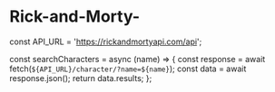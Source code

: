 # Rick-and-Morty-
const API_URL = 'https://rickandmortyapi.com/api';

const searchCharacters = async (name) => {
  const response = await fetch(`${API_URL}/character/?name=${name}`);
  const data = await response.json();
  return data.results;
};
